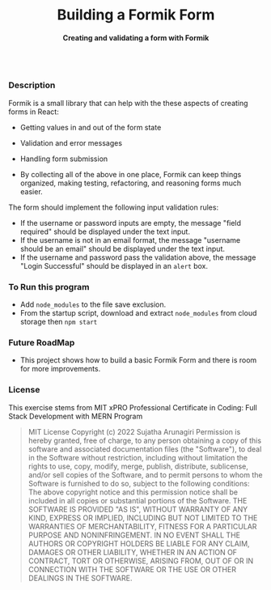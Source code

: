 
 
 
 <h1 align="center">Building a Formik Form</h1>

<h4 align="center">Creating and validating a form with Formik</h4>
<br>
<br>

### Description 

Formik is a small library that can help with the these aspects of creating forms in React:

- Getting values in and out of the form state
- Validation and error messages
- Handling form submission

- By collecting all of the above in one place, Formik can keep things organized, making testing, refactoring, and reasoning forms much easier.

The form should implement the following input validation rules:

- If the username or password inputs are empty, the message "field required" should be displayed under the text input.
- If the username is not in an email format, the message "username should be an email" should be displayed under the text input.
- If the username and password pass the validation above, the message "Login Successful" should be displayed in an `alert` box.

### To Run this program

- Add `node_modules` to the file save exclusion.
- From the startup script, download and extract `node_modules` from cloud storage then `npm start`

### Future RoadMap 

- This project shows how to build a basic Formik Form and there is room for more improvements.

### License

This exercise stems from MIT xPRO Professional Certificate in Coding: Full Stack Development with MERN Program

> MIT License
> Copyright (c) 2022 Sujatha Arunagiri
> Permission is hereby granted, free of charge, to any person obtaining a copy
> of this software and associated documentation files (the "Software"), to deal
> in the Software without restriction, including without limitation the rights
> to use, copy, modify, merge, publish, distribute, sublicense, and/or sell
> copies of the Software, and to permit persons to whom the Software is
> furnished to do so, subject to the following conditions:
> The above copyright notice and this permission notice shall be included in all
> copies or substantial portions of the Software.
> THE SOFTWARE IS PROVIDED "AS IS", WITHOUT WARRANTY OF ANY KIND, EXPRESS OR
> IMPLIED, INCLUDING BUT NOT LIMITED TO THE WARRANTIES OF MERCHANTABILITY,
> FITNESS FOR A PARTICULAR PURPOSE AND NONINFRINGEMENT. IN NO EVENT SHALL THE
> AUTHORS OR COPYRIGHT HOLDERS BE LIABLE FOR ANY CLAIM, DAMAGES OR OTHER
> LIABILITY, WHETHER IN AN ACTION OF CONTRACT, TORT OR OTHERWISE, ARISING FROM,
> OUT OF OR IN CONNECTION WITH THE SOFTWARE OR THE USE OR OTHER DEALINGS IN THE
> SOFTWARE.


